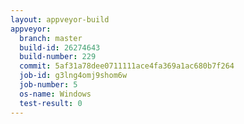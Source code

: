 ```yaml
---
layout: appveyor-build
appveyor:
  branch: master
  build-id: 26274643
  build-number: 229
  commit: 5af31a78dee0711111ace4fa369a1ac680b7f264
  job-id: g3lng4omj9shom6w
  job-number: 5
  os-name: Windows
  test-result: 0
---
```

